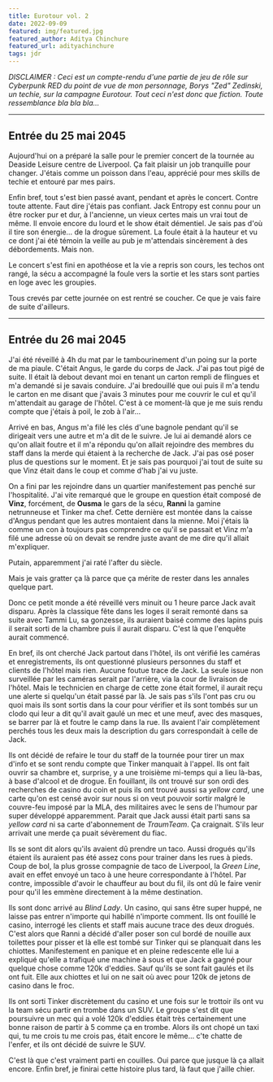 ```yaml
---
title: Eurotour vol. 2
date: 2022-09-09
featured: img/featured.jpg
featured_author: Aditya Chinchure
featured_url: adityachinchure
tags: jdr
---
```


_DISCLAIMER : Ceci est un compte-rendu d'une partie de jeu de rôle sur Cyberpunk RED du point de vue de mon personnage, Borys "Zed" Zedinski, un techie, sur la campagne Eurotour. Tout ceci n'est donc que fiction. Toute ressemblance bla bla bla…_

---

## Entrée du 25 mai 2045

Aujourd'hui on a préparé la salle pour le premier concert de la tournée au Deaside Leisure centre de Liverpool. Ça fait plaisir un job tranquille pour changer. J'étais comme un poisson dans l'eau, apprécié pour mes skills de techie et entouré par mes pairs.

Enfin bref, tout s'est bien passé avant, pendant et après le concert. Contre toute attente. Faut dire j'étais pas confiant. Jack Entropy est connu pour un être rocker pur et dur, à l'ancienne, un vieux certes mais un vrai tout de même. Il envoie encore du lourd et le show était démentiel. Je sais pas d'où il tire son énergie… de la drogue sûrement. La foule était à la hauteur et vu ce dont j'ai été témoin la veille au pub je m'attendais sincèrement à des débordements. Mais non.

Le concert s'est fini en apothéose et la vie a repris son cours, les techos ont rangé, la sécu a accompagné la foule vers la sortie et les stars sont parties en loge avec les groupies.

Tous crevés par cette journée on est rentré se coucher. Ce que je vais faire de suite d'ailleurs.

---

## Entrée du 26 mai 2045

J'ai été réveillé à 4h du mat par le tambourinement d'un poing sur la porte de ma piaule. C'était Angus, le garde du corps de Jack. J'ai pas tout pigé de suite. Il était là debout devant moi en tenant un carton rempli de flingues et m'a demandé si je savais conduire. J'ai bredouillé que oui puis il m'a tendu le carton en me disant que j'avais 3 minutes pour me couvrir le cul et qu'il m'attendait au garage de l'hôtel. C'est à ce moment-là que je me suis rendu compte que j'étais à poil, le zob à l'air…

Arrivé en bas, Angus m'a filé les clés d'une bagnole pendant qu'il se dirigeait vers une autre et m'a dit de le suivre. Je lui ai demandé alors ce qu'on allait foutre et il m'a répondu qu'on allait rejoindre des membres du staff dans la merde qui étaient à la recherche de Jack. J'ai pas osé poser plus de questions sur le moment. Et je sais pas pourquoi j'ai tout de suite su que Vinz était dans le coup et comme d'hab j'ai vu juste.

On a fini par les rejoindre dans un quartier manifestement pas penché sur l'hospitalité. J'ai vite remarqué que le groupe en question était composé de **Vinz**, forcément, de **Ousma** le gars de la sécu, **Ranni** la gamine netrunneuse et Tinker ma chef. Cette dernière est montée dans la caisse d'Angus pendant que les autres montaient dans la mienne. Moi j'étais là comme un con à toujours pas comprendre ce qu'il se passait et Vinz m'a filé une adresse où on devait se rendre juste avant de me dire qu'il allait m'expliquer.

Putain, apparemment j'ai raté l'after du siècle.

Mais je vais gratter ça là parce que ça mérite de rester dans les annales quelque part.

Donc ce petit monde a été réveillé vers minuit ou 1 heure parce Jack avait disparu. Après la classique fête dans les loges il serait remonté dans sa suite avec Tammi Lu, sa gonzesse, ils auraient baisé comme des lapins puis il serait sorti de la chambre puis il aurait disparu. C'est là que l'enquête aurait commencé.

En bref, ils ont cherché Jack partout dans l'hôtel, ils ont vérifié les caméras et enregistrements, ils ont questionné plusieurs personnes du staff et clients de l'hôtel mais rien. Aucune foutue trace de Jack. La seule issue non surveillée par les caméras serait par l'arrière, via la cour de livraison de l'hôtel. Mais le technicien en charge de cette zone était formel, il aurait reçu une alerte si quelqu'un était passé par là. Je sais pas s'ils l'ont pas cru ou quoi mais ils sont sortis dans la cour pour vérifier et ils sont tombés sur un clodo qui leur a dit qu'il avait gaulé un mec et une meuf, avec des masques, se barrer par là et foutre le camp dans la rue. Ils avaient l'air complètement perchés tous les deux mais la description du gars correspondait à celle de Jack.

Ils ont décidé de refaire le tour du staff de la tournée pour tirer un max d'info et se sont rendu compte que Tinker manquait à l'appel. Ils ont fait ouvrir sa chambre et, surprise, y a une troisième mi-temps qui a lieu là-bas, à base d'alcool et de drogue. En fouillant, ils ont trouvé sur son ordi des recherches de casino du coin et puis ils ont trouvé aussi sa _yellow card_, une carte qu'on est censé avoir sur nous si on veut pouvoir sortir malgré le couvre-feu imposé par la MLA, des militaires avec le sens de l'humour par super développé apparemment. Parait que Jack aussi était parti sans sa _yellow card_ ni sa carte d'abonnement de _TraumTeam_. Ça craignait. S'ils leur arrivait une merde ça puait sévèrement du fiac.

Ils se sont dit alors qu'ils avaient dû prendre un taco. Aussi drogués qu'ils étaient ils auraient pas été assez cons pour trainer dans les rues à pieds. Coup de bol, la plus grosse compagnie de taco de Liverpool, la _Green Line_, avait en effet envoyé un taco à une heure correspondante à l'hôtel. Par contre, impossible d'avoir le chauffeur au bout du fil, ils ont dû le faire venir pour qu'il les emmène directement à la même destination.

Ils sont donc arrivé au _Blind Lady_. Un casino, qui sans être super huppé, ne laisse pas entrer n'importe qui habillé n'importe comment. Ils ont fouillé le casino, interrogé les clients et staff mais aucune trace des deux drogués. C'est alors que Ranni a décidé d'aller poser son cul bordé de nouille aux toilettes pour pisser et là elle est tombé sur Tinker qui se planquait dans les chiottes. Manifestement en panique et en pleine redescente elle lui a expliqué qu'elle a trafiqué une machine à sous et que Jack a gagné pour quelque chose comme 120k d'eddies. Sauf qu'ils se sont fait gaulés et ils ont fuit. Elle aux chiottes et lui on ne sait où avec pour 120k de jetons de casino dans le froc.

Ils ont sorti Tinker discrètement du casino et une fois sur le trottoir ils ont vu la team sécu partir en trombe dans un SUV. Le groupe s'est dit que poursuivre un mec qui a volé 120k d'eddies était très certainement une bonne raison de partir à 5 comme ça en trombe. Alors ils ont chopé un taxi qui, tu me crois tu me crois pas, était encore le même… c'te chatte de l'enfer, et ils ont décidé de suivre le SUV.

C'est là que c'est vraiment parti en couilles. Oui parce que jusque là ça allait encore. Enfin bref, je finirai cette histoire plus tard, là faut que j'aille chier.
